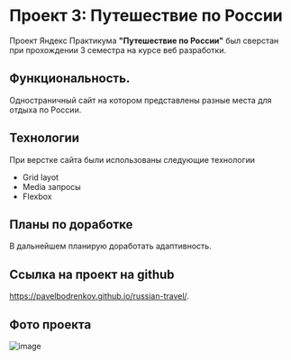 # Проект 3: Путешествие по России

Проект Яндекс Практикума **"Путешествие по России"** был сверстан при прохождении 3 семестра на курсе веб разработки.

## Функциональность.
Одностраничный сайт на котором представлены разные места для отдыха по России.

## Технологии
При верстке сайта были использованы следующие технологии
* Grid layot
* Media запросы
* Flexbox

## Планы по доработке
В дальнейшем планирую доработать адаптивность.

## Ссылка на проект на github
https://pavelbodrenkov.github.io/russian-travel/.

## Фото проекта
![image](https://user-images.githubusercontent.com/70709823/110811259-97992200-8297-11eb-95a4-3a82b53c1add.png)
